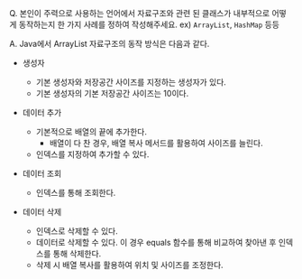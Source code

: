 Q. 본인이 주력으로 사용하는 언어에서 자료구조와 관련 된 클래스가 내부적으로 어떻게 동작하는지 한 가지 사례를 정하여 작성해주세요. ex) `ArrayList`, `HashMap` 등등

A. Java에서 ArrayList 자료구조의 동작 방식은 다음과 같다.

- 생성자
    - 기본 생성자와 저장공간 사이즈를 지정하는 생성자가 있다.
    - 기본 생성자의 기본 저장공간 사이즈는 10이다.

- 데이터 추가
    - 기본적으로 배열의 끝에 추가한다.
        - 배열이 다 찬 경우, 배열 복사 메서드를 활용하여 사이즈를 늘린다.
    - 인덱스를 지정하여 추가할 수 있다. 

- 데이터 조회
    - 인덱스를 통해 조회한다.

- 데이터 삭제
    - 인덱스로 삭제할 수 있다.
    - 데이터로 삭제할 수 있다. 이 경우 equals 함수를 통해 비교하여 찾아낸 후 인덱스를 통해 삭제한다.
    - 삭제 시 배열 복사를 활용하여 위치 및 사이즈를 조정한다.